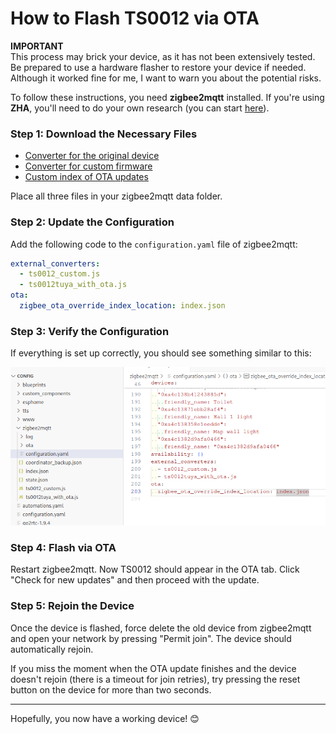 # How to Flash TS0012 via OTA  

**IMPORTANT**  
This process may brick your device, as it has not been extensively tested. Be prepared to use a hardware flasher to restore your device if needed. Although it worked fine for me, I want to warn you about the potential risks.  

To follow these instructions, you need **zigbee2mqtt** installed. If you're using **ZHA**, you'll need to do your own research (you can start [here](https://github.com/pvvx/ZigbeeTLc/issues/7)).  

### Step 1: Download the Necessary Files  
- [Converter for the original device](https://github.com/romasku/tuya-zigbee-switch/raw/refs/heads/main/zigbee2mqtt/converters/ts0012tuya_with_ota.js)  
- [Converter for custom firmware](https://github.com/romasku/tuya-zigbee-switch/blob/main/zigbee2mqtt/converters/ts0012_custom.js)  
- [Custom index of OTA updates](https://github.com/romasku/tuya-zigbee-switch/raw/refs/heads/main/zigbee2mqtt/ota/index.json)  

Place all three files in your zigbee2mqtt data folder.  

### Step 2: Update the Configuration  

Add the following code to the `configuration.yaml` file of zigbee2mqtt:  

```yaml
external_converters:
  - ts0012_custom.js
  - ts0012tuya_with_ota.js
ota:
  zigbee_ota_override_index_location: index.json
```

### Step 3: Verify the Configuration  

If everything is set up correctly, you should see something similar to this:  

![screen_ota_config](screen_ota_config.png)  

### Step 4: Flash via OTA

Restart zigbee2mqtt. Now TS0012 should appear in the OTA tab. Click "Check for new updates" and then proceed with the update.  


### Step 5: Rejoin the Device  

Once the device is flashed, force delete the old device from zigbee2mqtt and open your network by pressing "Permit join". The device should automatically rejoin.  

If you miss the moment when the OTA update finishes and the device doesn't rejoin (there is a timeout for join retries), try pressing the reset button on the device for more than two seconds.  

---

Hopefully, you now have a working device! 😊  